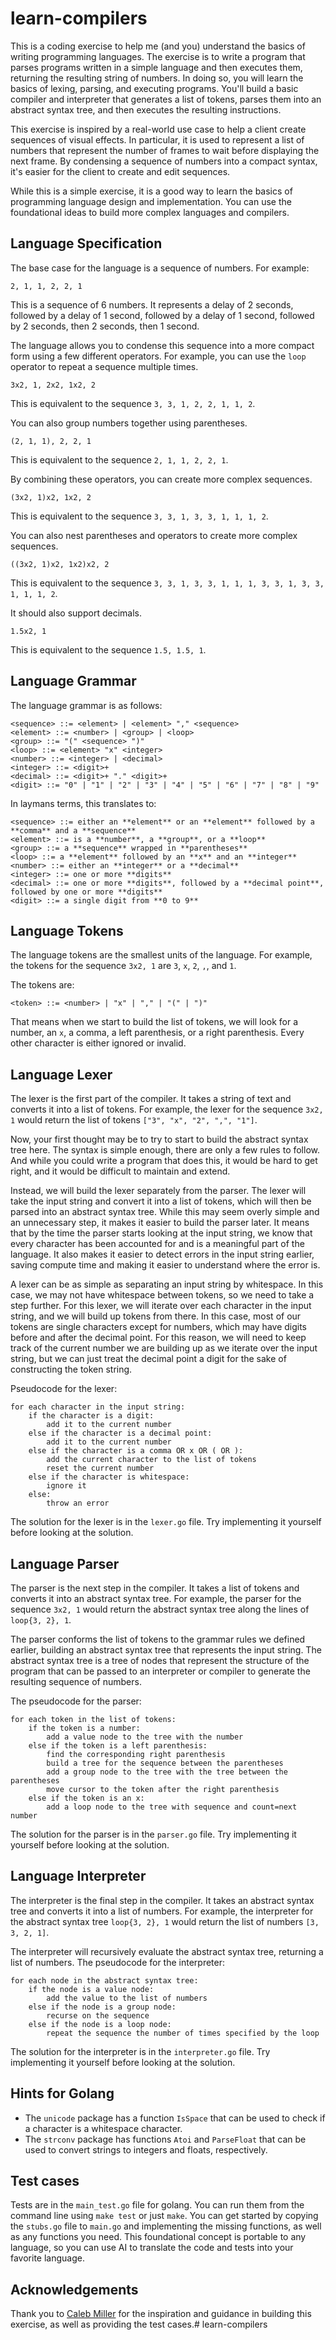 # learn-compilers

This is a coding exercise to help me (and you) understand the basics of writing programming languages. The exercise is to write a program that parses programs written in a simple language and then executes them, returning the resulting string of numbers. In doing so, you will learn the basics of lexing, parsing, and executing programs. You'll build a basic compiler and interpreter that generates a list of tokens, parses them into an abstract syntax tree, and then executes the resulting instructions.

This exercise is inspired by a real-world use case to help a client create sequences of visual effects. In particular, it is used to represent a list of numbers that represent the number of frames to wait before displaying the next frame. By condensing a sequence of numbers into a compact syntax, it's easier for the client to create and edit sequences.

While this is a simple exercise, it is a good way to learn the basics of programming language design and implementation. You can use the foundational ideas to build more complex languages and compilers.

## Language Specification

The base case for the language is a sequence of numbers. For example:

```
2, 1, 1, 2, 2, 1
```

This is a sequence of 6 numbers. It represents a delay of 2 seconds, followed by a delay of 1 second, followed by a delay of 1 second, followed by 2 seconds, then 2 seconds, then 1 second.

The language allows you to condense this sequence into a more compact form using a few different operators. For example, you can use the `loop` operator to repeat a sequence multiple times. 

```
3x2, 1, 2x2, 1x2, 2
```

This is equivalent to the sequence `3, 3, 1, 2, 2, 1, 1, 2`.

You can also group numbers together using parentheses. 

```
(2, 1, 1), 2, 2, 1
```

This is equivalent to the sequence `2, 1, 1, 2, 2, 1`.

By combining these operators, you can create more complex sequences. 

```
(3x2, 1)x2, 1x2, 2
```

This is equivalent to the sequence `3, 3, 1, 3, 3, 1, 1, 1, 2`.

You can also nest parentheses and operators to create more complex sequences. 

```
((3x2, 1)x2, 1x2)x2, 2
```

This is equivalent to the sequence `3, 3, 1, 3, 3, 1, 1, 1, 3, 3, 1, 3, 3, 1, 1, 1, 2`.

It should also support decimals. 

```
1.5x2, 1
```

This is equivalent to the sequence `1.5, 1.5, 1`.

## Language Grammar

The language grammar is as follows:

```
<sequence> ::= <element> | <element> "," <sequence>
<element> ::= <number> | <group> | <loop>
<group> ::= "(" <sequence> ")"
<loop> ::= <element> "x" <integer>
<number> ::= <integer> | <decimal>
<integer> ::= <digit>+
<decimal> ::= <digit>+ "." <digit>+
<digit> ::= "0" | "1" | "2" | "3" | "4" | "5" | "6" | "7" | "8" | "9"
```

In laymans terms, this translates to:

```
<sequence> ::= either an **element** or an **element** followed by a **comma** and a **sequence**
<element> ::= is a **number**, a **group**, or a **loop**
<group> ::= a **sequence** wrapped in **parentheses**
<loop> ::= a **element** followed by an **x** and an **integer**
<number> ::= either an **integer** or a **decimal**
<integer> ::= one or more **digits**
<decimal> ::= one or more **digits**, followed by a **decimal point**, followed by one or more **digits**
<digit> ::= a single digit from **0 to 9**
```

## Language Tokens

The language tokens are the smallest units of the language. For example, the tokens for the sequence `3x2, 1` are `3`, `x`, `2`, `,`, and `1`.

The tokens are:

```
<token> ::= <number> | "x" | "," | "(" | ")"
```

That means when we start to build the list of tokens, we will look for a number, an `x`, a comma, a left parenthesis, or a right parenthesis. Every other character is either ignored or invalid.

## Language Lexer

The lexer is the first part of the compiler. It takes a string of text and converts it into a list of tokens. For example, the lexer for the sequence `3x2, 1` would return the list of tokens `["3", "x", "2", ",", "1"]`.

Now, your first thought may be to try to start to build the abstract syntax tree here. The syntax is simple enough, there are only a few rules to follow. And while you could write a program that does this, it would be hard to get right, and it would be difficult to maintain and extend.

Instead, we will build the lexer separately from the parser. The lexer will take the input string and convert it into a list of tokens, which will then be parsed into an abstract syntax tree. While this may seem overly simple and an unnecessary step, it makes it easier to build the parser later. It means that by the time the parser starts looking at the input string, we know that every character has been accounted for and is a meaningful part of the language. It also makes it easier to detect errors in the input string earlier, saving compute time and making it easier to understand where the error is.

A lexer can be as simple as separating an input string by whitespace. In this case, we may not have whitespace between tokens, so we need to take a step further. For this lexer, we will iterate over each character in the input string, and we will build up tokens from there. In this case, most of our tokens are single characters except for numbers, which may have digits before and after the decimal point. For this reason, we will need to keep track of the current number we are building up as we iterate over the input string, but we can just treat the decimal point a digit for the sake of constructing the token string.

Pseudocode for the lexer:

```
for each character in the input string:
    if the character is a digit:
        add it to the current number
    else if the character is a decimal point:
        add it to the current number
    else if the character is a comma OR x OR ( OR ):
        add the current character to the list of tokens
        reset the current number
    else if the character is whitespace:
        ignore it
    else:
        throw an error
```

The solution for the lexer is in the `lexer.go` file. Try implementing it yourself before looking at the solution.

## Language Parser

The parser is the next step in the compiler. It takes a list of tokens and converts it into an abstract syntax tree. For example, the parser for the sequence `3x2, 1` would return the abstract syntax tree along the lines of `loop{3, 2}, 1`.

The parser conforms the list of tokens to the grammar rules we defined earlier, building an abstract syntax tree that represents the input string. The abstract syntax tree is a tree of nodes that represent the structure of the program that can be passed to an interpreter or compiler to generate the resulting sequence of numbers.

The pseudocode for the parser:

```
for each token in the list of tokens:
    if the token is a number:
        add a value node to the tree with the number
    else if the token is a left parenthesis:
        find the corresponding right parenthesis
        build a tree for the sequence between the parentheses
        add a group node to the tree with the tree between the parentheses
        move cursor to the token after the right parenthesis
    else if the token is an x:
        add a loop node to the tree with sequence and count=next number
```

The solution for the parser is in the `parser.go` file. Try implementing it yourself before looking at the solution.

## Language Interpreter

The interpreter is the final step in the compiler. It takes an abstract syntax tree and converts it into a list of numbers. For example, the interpreter for the abstract syntax tree `loop{3, 2}, 1` would return the list of numbers `[3, 3, 2, 1]`.

The interpreter will recursively evaluate the abstract syntax tree, returning a list of numbers. The pseudocode for the interpreter:

```
for each node in the abstract syntax tree:
    if the node is a value node:
        add the value to the list of numbers
    else if the node is a group node:
        recurse on the sequence
    else if the node is a loop node:
        repeat the sequence the number of times specified by the loop
```

The solution for the interpreter is in the `interpreter.go` file. Try implementing it yourself before looking at the solution.

## Hints for Golang

- The `unicode` package has a function `IsSpace` that can be used to check if a character is a whitespace character.
- The `strconv` package has functions `Atoi` and `ParseFloat` that can be used to convert strings to integers and floats, respectively.

## Test cases

Tests are in the `main_test.go` file for golang. You can run them from the command line using `make test` or just `make`. You can get started by copying the `stubs.go` file to `main.go` and implementing the missing functions, as well as any functions you need. This foundational concept is portable to any language, so you can use AI to translate the code and tests into your favorite language.

## Acknowledgements

Thank you to [Caleb Miller](https://github.com/MilllerTime) for the inspiration and guidance in building this exercise, as well as providing the test cases.# learn-compilers
